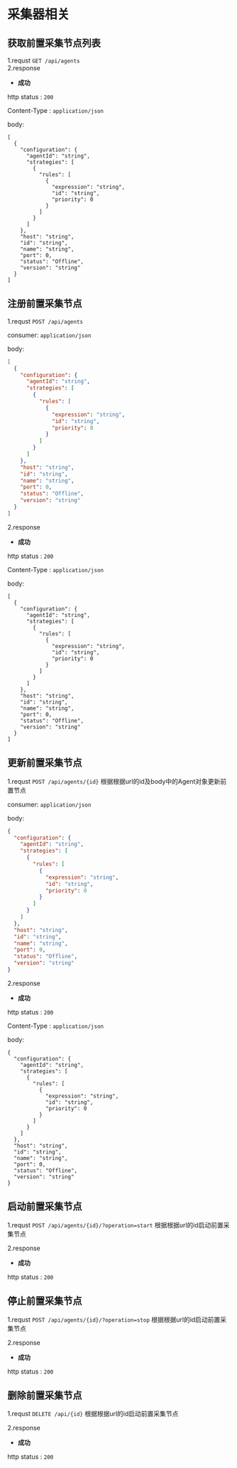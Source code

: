 # 采集器相关

## 获取前置采集节点列表
1.requst `GET /api/agents`  
2.response   

   * **成功**
    
   http status : `200`
    
   Content-Type : `application/json`
   
   body:
```
[
  {
    "configuration": {
      "agentId": "string",
      "strategies": [
        {
          "rules": [
            {
              "expression": "string",
              "id": "string",
              "priority": 0
            }
          ]
        }
      ]
    },
    "host": "string",
    "id": "string",
    "name": "string",
    "port": 0,
    "status": "Offline",
    "version": "string"
  }
]
```

## 注册前置采集节点
1.requst `POST /api/agents`  

  consumer: `application/json`
  
  body: 
```json
[
  {
    "configuration": {
      "agentId": "string",
      "strategies": [
        {
          "rules": [
            {
              "expression": "string",
              "id": "string",
              "priority": 0
            }
          ]
        }
      ]
    },
    "host": "string",
    "id": "string",
    "name": "string",
    "port": 0,
    "status": "Offline",
    "version": "string"
  }
]
```

2.response   

   * **成功**
    
   http status : `200`
    
   Content-Type : `application/json`
   
   body:
```
[
  {
    "configuration": {
      "agentId": "string",
      "strategies": [
        {
          "rules": [
            {
              "expression": "string",
              "id": "string",
              "priority": 0
            }
          ]
        }
      ]
    },
    "host": "string",
    "id": "string",
    "name": "string",
    "port": 0,
    "status": "Offline",
    "version": "string"
  }
]
```

## 更新前置采集节点
1.requst `POST /api/agents/{id}`  根据根据url的id及body中的Agent对象更新前置节点

  consumer: `application/json`
  
  body: 
```json
{
  "configuration": {
    "agentId": "string",
    "strategies": [
      {
        "rules": [
          {
            "expression": "string",
            "id": "string",
            "priority": 0
          }
        ]
      }
    ]
  },
  "host": "string",
  "id": "string",
  "name": "string",
  "port": 0,
  "status": "Offline",
  "version": "string"
}
```

2.response   

   * **成功**
    
   http status : `200`
    
   Content-Type : `application/json`
   
   body:
```
{
  "configuration": {
    "agentId": "string",
    "strategies": [
      {
        "rules": [
          {
            "expression": "string",
            "id": "string",
            "priority": 0
          }
        ]
      }
    ]
  },
  "host": "string",
  "id": "string",
  "name": "string",
  "port": 0,
  "status": "Offline",
  "version": "string"
}
```

## 启动前置采集节点
1.requst `POST /api/agents/{id}/?operation=start`  根据根据url的id启动前置采集节点

2.response   

   * **成功**
    
   http status : `200`

## 停止前置采集节点
1.requst `POST /api/agents/{id}/?operation=stop`  根据根据url的id启动前置采集节点

2.response   

   * **成功**
    
   http status : `200`

## 删除前置采集节点
1.requst `DELETE /api/{id}`  根据根据url的id启动前置采集节点

2.response   

   * **成功**
    
   http status : `200`
    

